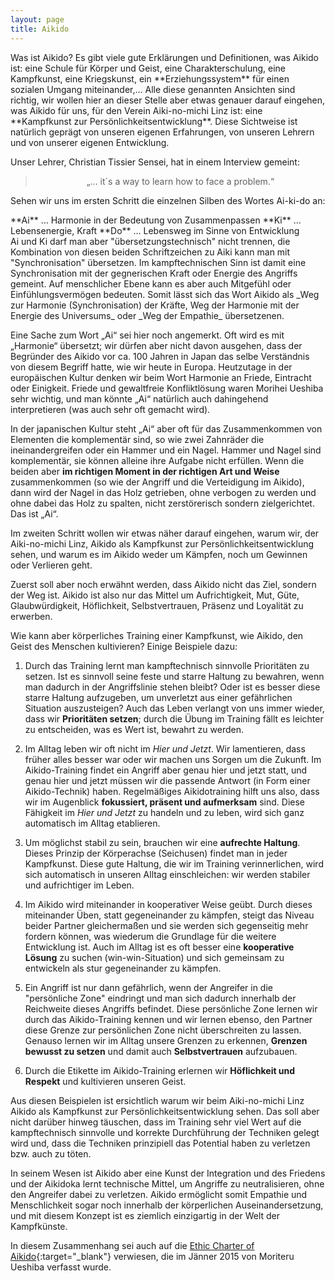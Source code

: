 ```yaml
---
layout: page
title: Aikido
---
```

<style>
ul {
    list-style-type: decimal;
}
</style>

<div class="container block" markdown="1">
Was ist Aikido? Es gibt viele gute Erklärungen und Definitionen, was Aikido ist: eine Schule für Körper und Geist, eine Charakterschulung, eine Kampfkunst, eine Kriegskunst, ein **Erziehungssystem** für einen sozialen Umgang miteinander,... Alle diese genannten Ansichten sind richtig, wir wollen hier an dieser Stelle aber etwas genauer darauf eingehen, was Aikido für uns, für den Verein Aiki-no-michi Linz ist: eine **Kampfkunst zur Persönlichkeitsentwicklung**. Diese Sichtweise ist natürlich geprägt von unseren eigenen Erfahrungen, von unseren Lehrern und von unserer eigenen Entwicklung.

Unser Lehrer, Christian Tissier Sensei, hat in einem Interview gemeint: 
<blockquote><p style="text-align:center;">„... it´s a way to learn how to face a problem.“</p></blockquote>

Sehen wir uns im ersten Schritt die einzelnen Silben des Wortes Ai-ki-do an:
</div>
<div markdown="1" class="centered-text">
**Ai** … Harmonie in der Bedeutung von Zusammenpassen   
**Ki** … Lebensenergie, Kraft   
**Do** … Lebensweg im Sinne von Entwicklung 
</div>  
<div class="container" markdown="1">
Ai und Ki darf man aber "übersetzungstechnisch" nicht trennen, die Kombination von diesen beiden Schriftzeichen zu Aiki kann man mit "Synchronisation" übersetzen. Im kampftechnischen Sinn ist damit eine Synchronisation mit der gegnerischen Kraft oder Energie des Angriffs gemeint. Auf menschlicher Ebene kann es aber auch Mitgefühl oder Einfühlungsvermögen bedeuten. Somit lässt sich das Wort Aikido als _Weg zur Harmonie (Synchronisation) der Kräfte, Weg der Harmonie mit der Energie des Universums_ oder _Weg der Empathie_ übersetzenen.

Eine Sache zum Wort „Ai“ sei hier noch angemerkt. Oft wird es mit „Harmonie“ übersetzt; wir dürfen aber nicht davon ausgehen, dass der Begründer des Aikido vor ca. 100 Jahren in Japan das selbe Verständnis von diesem Begriff hatte, wie wir heute in Europa. Heutzutage in der europäischen Kultur denken wir beim Wort Harmonie an Friede, Eintracht oder Einigkeit. Friede und gewaltfreie Konfliktlösung waren Morihei Ueshiba sehr wichtig, und man könnte „Ai“ natürlich auch dahingehend interpretieren (was auch sehr oft gemacht wird).

In der japanischen Kultur steht „Ai“ aber oft für das Zusammenkommen von Elementen die komplementär sind, so wie zwei Zahnräder die ineinandergreifen oder ein Hammer und ein Nagel. Hammer und Nagel sind komplementär, sie können alleine ihre Aufgabe nicht erfüllen. Wenn die beiden aber **im richtigen Moment in der richtigen Art und Weise** zusammenkommen (so wie der Angriff und die Verteidigung im Aikido), dann wird der Nagel in das Holz getrieben, ohne verbogen zu werden und ohne dabei das Holz zu spalten, nicht zerstörerisch sondern zielgerichtet. Das ist „Ai“.

Im zweiten Schritt wollen wir etwas näher darauf eingehen, warum wir, der Aiki-no-michi Linz, Aikido als Kampfkunst zur Persönlichkeitsentwicklung sehen, und warum es im Aikido weder um Kämpfen, noch um Gewinnen oder Verlieren geht.

Zuerst soll aber noch erwähnt werden, dass Aikido nicht das Ziel, sondern der Weg ist. Aikido ist also nur das Mittel um Aufrichtigkeit, Mut, Güte, Glaubwürdigkeit, Höflichkeit, Selbstvertrauen, Präsenz und Loyalität zu erwerben.

Wie kann aber körperliches Training einer Kampfkunst, wie Aikido, den Geist des Menschen kultivieren? Einige Beispiele dazu:

* Durch das Training lernt man kampftechnisch sinnvolle Prioritäten zu setzen. Ist es sinnvoll seine feste und starre Haltung zu bewahren, wenn man dadurch in der Angriffslinie stehen bleibt? Oder ist es besser diese starre Haltung aufzugeben, um unverletzt aus einer gefährlichen Situation auszusteigen? Auch das Leben verlangt von uns immer wieder, dass wir **Prioritäten setzen**; durch die Übung im Training fällt es leichter zu entscheiden, was es Wert ist, bewahrt zu werden.

* Im Alltag leben wir oft nicht im _Hier und Jetzt_. Wir lamentieren, dass früher alles besser war oder wir machen uns Sorgen um die Zukunft. Im Aikido-Training findet ein Angriff aber genau hier und jetzt statt, und genau hier und jetzt müssen wir die passende Antwort (in Form einer Aikido-Technik) haben. Regelmäßiges Aikidotraining hilft uns also, dass wir im Augenblick **fokussiert, präsent und aufmerksam** sind. Diese Fähigkeit im _Hier und Jetzt_ zu handeln und zu leben, wird sich ganz automatisch im Alltag etablieren.

* Um möglichst stabil zu sein, brauchen wir eine **aufrechte Haltung**. Dieses Prinzip der Körperachse (Seichusen) findet man in jeder Kampfkunst. Diese gute Haltung, die wir im Training verinnerlichen, wird sich automatisch in unseren Alltag einschleichen: wir werden stabiler und aufrichtiger im Leben.

* Im Aikido wird miteinander in kooperativer Weise geübt. Durch dieses miteinander Üben, statt gegeneinander zu kämpfen, steigt das Niveau beider Partner gleichermaßen und sie werden sich gegenseitig mehr fordern können, was wiederum die Grundlage für die weitere Entwicklung ist. Auch im Alltag ist es oft besser eine **kooperative Lösung** zu suchen (win-win-Situation) und sich gemeinsam zu entwickeln als stur gegeneinander zu kämpfen.

* Ein Angriff ist nur dann gefährlich, wenn der Angreifer in die "persönliche Zone" eindringt und man sich dadurch innerhalb der Reichweite dieses Angriffs befindet. Diese persönliche Zone lernen wir durch das Aikido-Training kennen und wir lernen ebenso, den Partner diese Grenze zur persönlichen Zone nicht überschreiten zu lassen. Genauso lernen wir im Alltag unsere Grenzen zu erkennen, **Grenzen bewusst zu setzen** und damit auch **Selbstvertrauen** aufzubauen.

* Durch die Etikette im Aikido-Training erlernen wir **Höflichkeit und Respekt** und kultivieren unseren Geist.

Aus diesen Beispielen ist ersichtlich warum wir beim Aiki-no-michi Linz Aikido als Kampfkunst zur Persönlichkeitsentwicklung sehen. Das soll aber nicht darüber hinweg täuschen, dass im Training sehr viel Wert auf die kampftechnisch sinnvolle und korrekte Durchführung der Techniken gelegt wird und, dass die Techniken prinzipiell das Potential haben zu verletzen bzw. auch zu töten.

In seinem Wesen ist Aikido aber eine Kunst der Integration und des Friedens und der Aikidoka lernt technische Mittel, um Angriffe zu neutralisieren, ohne den Angreifer dabei zu verletzen. Aikido ermöglicht somit Empathie und Menschlichkeit sogar noch innerhalb der körperlichen Auseinandersetzung, und mit diesem Konzept ist es ziemlich einzigartig in der Welt der Kampfkünste.

In diesem Zusammenhang sei auch auf die [Ethic Charter of Aikido](http://www.aikikai.or.jp/eng/pdf/rinri.pdf){:target="_blank"} verwiesen, die im Jänner 2015 von Moriteru Ueshiba verfasst wurde.

</div>